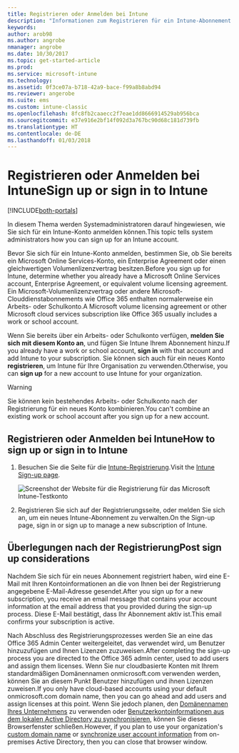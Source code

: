 ```yaml
---
title: Registrieren oder Anmelden bei Intune
description: "Informationen zum Registrieren für ein Intune-Abonnement bzw. zur Anmeldung, um mit Ihrem Abonnement zu starten"
keywords: 
author: arob98
ms.author: angrobe
nmanager: angrobe
ms.date: 10/30/2017
ms.topic: get-started-article
ms.prod: 
ms.service: microsoft-intune
ms.technology: 
ms.assetid: 0f3ce07a-b718-42a9-bace-f99a8b8abd94
ms.reviewer: angerobe
ms.suite: ems
ms.custom: intune-classic
ms.openlocfilehash: 8fc8fb2caaecc2f7eae1dd8666914529ab956bca
ms.sourcegitcommit: e37e916e2bf14f092d3a767bc90d68c181d739fb
ms.translationtype: HT
ms.contentlocale: de-DE
ms.lasthandoff: 01/03/2018
---
```

# <a name="sign-up-or-sign-in-to-intune"></a><span data-ttu-id="366c1-103">Registrieren oder Anmelden bei Intune</span><span class="sxs-lookup"><span data-stu-id="366c1-103">Sign up or sign in to Intune</span></span>

[!INCLUDE[both-portals](./includes/note-for-both-portals.md)]

<span data-ttu-id="366c1-104">In diesem Thema werden Systemadministratoren darauf hingewiesen, wie Sie sich für ein Intune-Konto anmelden können.</span><span class="sxs-lookup"><span data-stu-id="366c1-104">This topic tells system administrators how you can sign up for an Intune account.</span></span>

<span data-ttu-id="366c1-105">Bevor Sie sich für ein Intune-Konto anmelden, bestimmen Sie, ob Sie bereits ein Microsoft Online Services-Konto, ein Enterprise Agreement oder einen gleichwertigen Volumenlizenzvertrag besitzen.</span><span class="sxs-lookup"><span data-stu-id="366c1-105">Before you sign up for Intune, determine whether you already have a Microsoft Online Services account, Enterprise Agreement, or equivalent volume licensing agreement.</span></span> <span data-ttu-id="366c1-106">Ein Microsoft-Volumenlizenzvertrag oder andere Microsoft-Clouddienstabonnements wie Office 365 enthalten normalerweise ein Arbeits- oder Schulkonto.</span><span class="sxs-lookup"><span data-stu-id="366c1-106">A Microsoft volume licensing agreement or other Microsoft cloud services subscription like Office 365 usually includes a work or school account.</span></span>

<span data-ttu-id="366c1-107">Wenn Sie bereits über ein Arbeits- oder Schulkonto verfügen, **melden Sie sich mit diesem Konto an**, und fügen Sie Intune Ihrem Abonnement hinzu.</span><span class="sxs-lookup"><span data-stu-id="366c1-107">If you already have a work or school account, **sign in** with that account and add Intune to your subscription.</span></span> <span data-ttu-id="366c1-108">Sie können sich auch für ein neues Konto **registrieren**, um Intune für Ihre Organisation zu verwenden.</span><span class="sxs-lookup"><span data-stu-id="366c1-108">Otherwise, you can **sign up** for a new account to use Intune for your organization.</span></span>

>[!WARNING]
><span data-ttu-id="366c1-109">Sie können kein bestehendes Arbeits- oder Schulkonto nach der Registrierung für ein neues Konto kombinieren.</span><span class="sxs-lookup"><span data-stu-id="366c1-109">You can't combine an existing work or school account after you sign up for a new account.</span></span>

## <a name="how-to-sign-up-or-sign-in-to-intune"></a><span data-ttu-id="366c1-110">Registrieren oder Anmelden bei Intune</span><span class="sxs-lookup"><span data-stu-id="366c1-110">How to sign up or sign in to Intune</span></span>

1. <span data-ttu-id="366c1-111">Besuchen Sie die Seite für die [Intune-Registrierung](https://portal.office.com/Signup/Signup.aspx?OfferId=40BE278A-DFD1-470a-9EF7-9F2596EA7FF9&dl=INTUNE_A&ali=1#0%20).</span><span class="sxs-lookup"><span data-stu-id="366c1-111">Visit the [Intune Sign-up page](https://portal.office.com/Signup/Signup.aspx?OfferId=40BE278A-DFD1-470a-9EF7-9F2596EA7FF9&dl=INTUNE_A&ali=1#0%20).</span></span>

   ![Screenshot der Website für die Registrierung für das Microsoft Intune-Testkonto](./media/account-sign-up-site.png)

2. <span data-ttu-id="366c1-113">Registrieren Sie sich auf der Registrierungsseite, oder melden Sie sich an, um ein neues Intune-Abonnement zu verwalten.</span><span class="sxs-lookup"><span data-stu-id="366c1-113">On the Sign-up page, sign in or sign up to manage a new subscription of Intune.</span></span>

## <a name="post-sign-up-considerations"></a><span data-ttu-id="366c1-114">Überlegungen nach der Registrierung</span><span class="sxs-lookup"><span data-stu-id="366c1-114">Post sign up considerations</span></span>
<span data-ttu-id="366c1-115">Nachdem Sie sich für ein neues Abonnement registriert haben, wird eine E-Mail mit Ihren Kontoinformationen an die von Ihnen bei der Registrierung angegebene E-Mail-Adresse gesendet.</span><span class="sxs-lookup"><span data-stu-id="366c1-115">After you sign up for a new subscription, you receive an email message that contains your account information at the email address that you provided during the sign-up process.</span></span> <span data-ttu-id="366c1-116">Diese E-Mail bestätigt, dass Ihr Abonnement aktiv ist.</span><span class="sxs-lookup"><span data-stu-id="366c1-116">This email confirms your subscription is active.</span></span>

<span data-ttu-id="366c1-117">Nach Abschluss des Registrierungsprozesses werden Sie an eine das Office 365 Admin Center weitergeleitet, das verwendet wird, um Benutzer hinzuzufügen und Ihnen Lizenzen zuzuweisen.</span><span class="sxs-lookup"><span data-stu-id="366c1-117">After completing the sign-up process you are directed to the Office 365 admin center, used to add users and assign them licenses.</span></span> <span data-ttu-id="366c1-118">Wenn Sie nur cloudbasierte Konten mit Ihrem standardmäßigen Domänennamen onmicrosoft.com verwenden werden, können Sie an diesem Punkt Benutzer hinzufügen und ihnen Lizenzen zuweisen.</span><span class="sxs-lookup"><span data-stu-id="366c1-118">If you only have cloud-based accounts using your default onmicrosoft.com domain name, then you can go ahead and add users and assign licenses at this point.</span></span> <span data-ttu-id="366c1-119">Wenn Sie jedoch planen, den [Domänennamen Ihres Unternehmens](custom-domain-name-configure.md) zu verwenden oder [Benutzerkontoinformationen aus dem lokalen Active Directory zu synchronisieren](users-add.md#sync-active-directory-and-add-users-to-intune), können Sie dieses Browserfenster schließen.</span><span class="sxs-lookup"><span data-stu-id="366c1-119">However, if you plan to use your organization's [custom domain name](custom-domain-name-configure.md) or [synchronize user account information](users-add.md#sync-active-directory-and-add-users-to-intune) from on-premises Active Directory, then you can close that browser window.</span></span>

